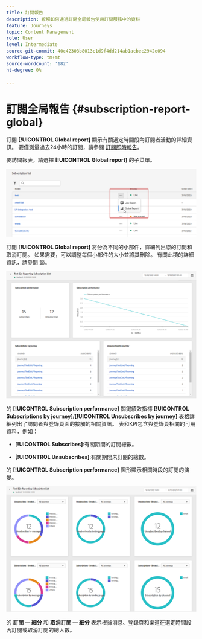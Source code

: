 ```yaml
---
title: 訂閱報告
description: 瞭解如何通過訂閱全局報告使用訂閱服務中的資料
feature: Journeys
topic: Content Management
role: User
level: Intermediate
source-git-commit: 40c42303b8013c1d9f4dd214ab1acbec2942e094
workflow-type: tm+mt
source-wordcount: '182'
ht-degree: 0%

---
```


# 訂閱全局報告 {#subscription-report-global}

訂閱 **[!UICONTROL Global report]** 顯示有關選定時間段內訂閱者活動的詳細資訊。 要僅測量過去24小時的訂閱，請參閱 [訂閱即時報告](subscription-report-live.md)。

要訪問報表，請選擇 **[!UICONTROL Global report]** 的子菜單。

![](assets/subscription_report_7.png)

訂閱 **[!UICONTROL Global report]** 將分為不同的小部件，詳細列出您的訂閱和取消訂閱。 如果需要，可以調整每個小部件的大小並將其刪除。 有關此項的詳細資訊，請參閱 [節](global-report.md)。

![](assets/subscription_report_1.png)

的 **[!UICONTROL Subscription performance]** 關鍵績效指標 **[!UICONTROL Subscriptions by journey]**/**[!UICONTROL Unsubscribes by journey]** 表格詳細列出了訪問者與登錄頁面的接觸的相關資訊。 表和KPI包含與登錄頁相關的可用資料，例如：

* **[!UICONTROL Subscribes]**:有關期間的訂閱總數。

* **[!UICONTROL Unsubscribes]**:有關期間未訂閱的總數。

的 **[!UICONTROL Subscription performance]** 圖形顯示相關時段的訂閱的演變。

![](assets/subscription_report_2.png)

的 **訂閱 — 細分** 和 **取消訂閱 — 細分** 表示根據消息、登錄頁和渠道在選定時間段內訂閱或取消訂閱的總人數。
